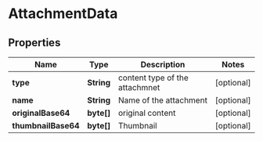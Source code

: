 
# AttachmentData

## Properties
Name | Type | Description | Notes
------------ | ------------- | ------------- | -------------
**type** | **String** | content type of the attachmnet |  [optional]
**name** | **String** | Name of the attachment |  [optional]
**originalBase64** | **byte[]** | original content |  [optional]
**thumbnailBase64** | **byte[]** | Thumbnail |  [optional]



